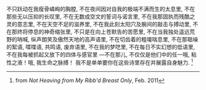 不只跃动在我瘦骨嶙峋的胸膛,
不在夜间因对自我的极端不满而生的太息里,
不在那些无以压抑的长叹里,
不在无数成空文的誓词与诺言里,
不在我那固执而残酷之灵的意志里,
不在天空不足的滋养里,
不在我此刻太阳穴及腕间的敲击与搏动里,
不在那终将停息的神奇缩张里,
不只是在向上苍默告的苦愿里,
不在当我独处遥远荒野的呐喊, 纵声朗笑及傲然天地的高声语里,
不在切齿着的粗嗄喘息里,
不在那聒噪的絮语, 喋喋语, 共鸣语, 废弃语里,
不在我的梦呓里,
不在每日不实幻想的低语里,
不在我每被抓起又放下的四体与感官里
                                       —不在那儿,
不仅仅是他们中的任一哦, 粘性之液！哦, 我生命之脉搏！
我不是单单要你在这些诗里存在并展露自身魅力. [^1]

[^1]: from _Not Heaving from My Ribb'd Breast Only_, Feb. 2011
